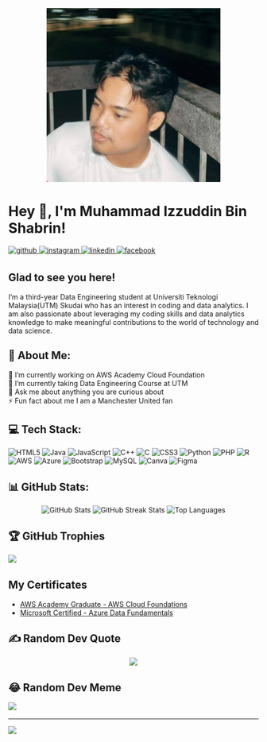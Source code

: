 <div align="center">
  <img src="dinsem.jpg" alt="paq" width="350px" height="350px">
</div>

# Hey 👋, I'm Muhammad Izzuddin Bin Shabrin!  
  

<a href="https://github.com/izzuddin125" target="_blank">
<img src=https://img.shields.io/badge/github-%2324292e.svg?&style=for-the-badge&logo=github&logoColor=white alt=github style="margin-bottom: 5px;" />
</a>
<a href="https://instagram.com/izzddnshb_" target="_blank">
<img src=https://img.shields.io/badge/instagram-%23000000.svg?&style=for-the-badge&logo=instagram&logoColor=white alt=instagram style="margin-bottom: 5px;" />
</a>
<a href="https://linkedin.com/in/https://www.linkedin.com/in/muhammad-izzuddin-shabrin/" target="_blank">
<img src=https://img.shields.io/badge/linkedin-%231E77B5.svg?&style=for-the-badge&logo=linkedin&logoColor=white alt=linkedin style="margin-bottom: 5px;" />
</a>
<a href="https://www.facebook.com/https://www.facebook.com/muhdizzuddin.shabrin/" target="_blank">
<img src=https://img.shields.io/badge/facebook-%232E87FB.svg?&style=for-the-badge&logo=facebook&logoColor=white alt=facebook style="margin-bottom: 5px;" />
</a>  
  



## Glad to see you here!  
I’m a third-year Data Engineering student at Universiti Teknologi Malaysia(UTM) Skudai who has an interest in coding and data analytics. I am also passionate about leveraging my coding skills and data analytics knowledge to make meaningful contributions to the world of technology and data science.
<br>

## 💫 About Me:
🔭 I’m currently working on AWS Academy Cloud Foundation<br>🌱 I’m currently taking Data Engineering Course at UTM<br>💬 Ask me about anything you are curious about<br>⚡ Fun fact about me I am a Manchester United fan


## 💻 Tech Stack:
![HTML5](https://img.shields.io/badge/html5-%23E34F26.svg?style=for-the-badge&logo=html5&logoColor=white) ![Java](https://img.shields.io/badge/java-%23ED8B00.svg?style=for-the-badge&logo=openjdk&logoColor=white) ![JavaScript](https://img.shields.io/badge/javascript-%23323330.svg?style=for-the-badge&logo=javascript&logoColor=%23F7DF1E) ![C++](https://img.shields.io/badge/c++-%2300599C.svg?style=for-the-badge&logo=c%2B%2B&logoColor=white) ![C](https://img.shields.io/badge/c-%2300599C.svg?style=for-the-badge&logo=c&logoColor=white) ![CSS3](https://img.shields.io/badge/css3-%231572B6.svg?style=for-the-badge&logo=css3&logoColor=white) ![Python](https://img.shields.io/badge/python-3670A0?style=for-the-badge&logo=python&logoColor=ffdd54) ![PHP](https://img.shields.io/badge/php-%23777BB4.svg?style=for-the-badge&logo=php&logoColor=white) ![R](https://img.shields.io/badge/r-%23276DC3.svg?style=for-the-badge&logo=r&logoColor=white) ![AWS](https://img.shields.io/badge/AWS-%23FF9900.svg?style=for-the-badge&logo=amazon-aws&logoColor=white) ![Azure](https://img.shields.io/badge/azure-%230072C6.svg?style=for-the-badge&logo=microsoftazure&logoColor=white) ![Bootstrap](https://img.shields.io/badge/bootstrap-%238511FA.svg?style=for-the-badge&logo=bootstrap&logoColor=white) ![MySQL](https://img.shields.io/badge/mysql-%2300000f.svg?style=for-the-badge&logo=mysql&logoColor=white) ![Canva](https://img.shields.io/badge/Canva-%2300C4CC.svg?style=for-the-badge&logo=Canva&logoColor=white) ![Figma](https://img.shields.io/badge/figma-%23F24E1E.svg?style=for-the-badge&logo=figma&logoColor=white)
## 📊 GitHub Stats:
<div style="text-align: center;">
    <img src="https://github-readme-stats.vercel.app/api?username=izzuddin125&theme=tokyonight&hide_border=false&include_all_commits=false&count_private=false" alt="GitHub Stats">
    <img src="https://github-readme-streak-stats.herokuapp.com/?user=izzuddin125&theme=tokyonight&hide_border=false" alt="GitHub Streak Stats">
    <img src="https://github-readme-stats.vercel.app/api/top-langs/?username=izzuddin125&theme=tokyonight&hide_border=false&include_all_commits=false&count_private=false&layout=compact" alt="Top Languages">
</div>


## 🏆 GitHub Trophies
![](https://github-profile-trophy.vercel.app/?username=izzuddin125&theme=tokyonight&no-frame=false&no-bg=true&margin-w=4)

## My Certificates
- [AWS Academy Graduate - AWS Cloud Foundations](https://www.credly.com/earner/earned/badge/13761e24-8c79-4ccb-9d67-93ed3b3105b3) 
- [Microsoft Certified - Azure Data Fundamentals](https://www.credly.com/earner/earned/badge/b2da9bad-39ab-435f-bba8-1ad343ade856)

## ✍️ Random Dev Quote
<div style="text-align: center;">
  <img src="https://quotes-github-readme.vercel.app/api?type=horizontal&theme=tokyonight">
</div>


## 😂 Random Dev Meme
<img src='https://randommeme-five.vercel.app/' style="height: 400px;"/>

---
[![](https://visitcount.itsvg.in/api?id=izzuddin125&icon=0&color=0)](https://visitcount.itsvg.in)

<!-- Proudly created with GPRM ( https://gprm.itsvg.in ) -->


